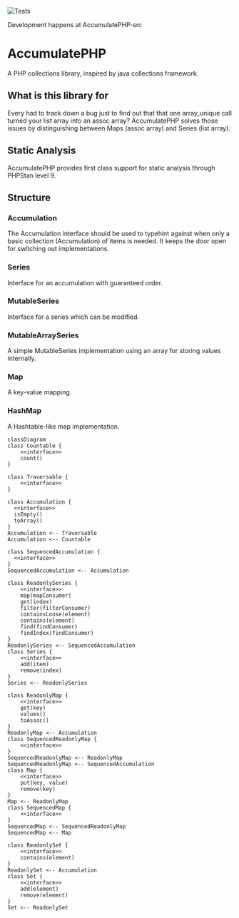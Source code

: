 ![Tests](https://github.com/N-Silbernagel/AccumulatePHP/actions/workflows/test.yml/badge.svg)

Development happens at AccumulatePHP-src

# AccumulatePHP
A PHP collections library, inspired by java collections framework.

## What is this library for
Every had to track down a bug just to find out that that one array_unique call turned your list array into an assoc array? AccumulatePHP solves those issues by distinguishing between Maps (assoc array) and Series (list array).  

## Static Analysis
AccumulatePHP provides first class support for static analysis through PHPStan level 9.

## Structure
### Accumulation
The Accumulation interface should be used to typehint against when only a basic collection (Accumulation) of items is needed. It keeps the door open for switching out implementations.

### Series
Interface for an accumulation with guaranteed order.

### MutableSeries
Interface for a series which can be modified.

### MutableArraySeries
A simple MutableSeries implementation using an array for storing values internally.

### Map
A key-value mapping.

### HashMap
A Hashtable-like map implementation.

```mermaid
classDiagram
class Countable {
    <<interface>>
    count()
}

class Traversable {
    <<interface>>
}

class Accumulation {
  <<interface>>
  isEmpty()
  toArray()
}
Accumulation <-- Traversable
Accumulation <-- Countable

class SequencedAccumulation {
  <<interface>>
}
SequencedAccumulation <-- Accumulation

class ReadonlySeries {
    <<interface>>
    map(mapConsumer)
    get(index)
    filter(filterConsumer)
    containsLoose(element)
    contains(element)
    find(findConsumer)
    findIndex(findConsumer)
}
ReadonlySeries <-- SequencedAccumulation
class Series {
    <<interface>>
    add(item)
    remove(index)
}
Series <-- ReadonlySeries

class ReadonlyMap {
    <<interface>>
    get(key)
    values()
    toAssoc()
}
ReadonlyMap <-- Accumulation
class SequencedReadonlyMap {
    <<interface>>
}
SequencedReadonlyMap <-- ReadonlyMap
SequencedReadonlyMap <-- SequencedAccumulation
class Map {
    <<interface>>
    put(key, value)
    remove(key)
}
Map <-- ReadonlyMap
class SequencedMap {
    <<interface>>
}
SequencedMap <-- SequencedReadonlyMap
SequencedMap <-- Map

class ReadonlySet {
    <<interface>>
    contains(element)
}
ReadonlySet <-- Accumulation
class Set {
    <<interface>>
    add(element)
    remove(element)
}
Set <-- ReadonlySet
```
